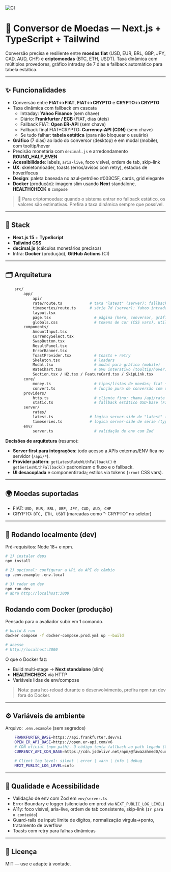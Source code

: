 ![CI](https://github.com/carlosvale03/currency-converter/actions/workflows/ci.yml/badge.svg)

# 💱 Conversor de Moedas — Next.js + TypeScript + Tailwind

Conversão precisa e resiliente entre **moedas fiat** (USD, EUR, BRL, GBP, JPY, CAD, AUD, CHF) e **criptomoedas** (BTC, ETH, USDT).
Taxa dinâmica com múltiplos provedores, gráfico intraday de 7 dias e fallback automático para tabela estática.

---

## ✨ Funcionalidades

- Conversão entre **FIAT↔FIAT**, **FIAT↔CRYPTO** e **CRYPTO↔CRYPTO**
- Taxa dinâmica com fallback em cascata
  - Intraday: **Yahoo Finance** (sem chave)
  - Diário: **Frankfurter / ECB** (FIAT, dias úteis)
  - Fallback FIAT: **Open ER-API** (sem chave)
  - Fallback final FIAT+CRYPTO: **Currency-API (CDN)** (sem chave)
  - Se tudo falhar: **tabela estática** (para não bloquear o usuário)
- **Gráfico** (7 dias) ao lado do conversor (desktop) e em modal (mobile), com tooltip/hover
- Precisão monetária com `decimal.js` e arredondamento **ROUND_HALF_EVEN**
- **Acessibilidade**: labels, `aria-live`, foco visível, ordem de tab, skip-link
- **UX**: skeleton/loader, toasts (erros/avisos com retry), estados de hover/focus
- **Design**: paleta baseada no azul-petróleo #003C5F, cards, grid elegante
- **Docker** (produção): imagem slim usando **Next** standalone, **HEALTHCHECK** e `compose`

> 🔎 Para criptomoedas: quando o sistema entrar no fallback estático, os valores são estimativas. Prefira a taxa dinâmica sempre que possível.

---

## 🧱 Stack

- **Next.js 15** + **TypeScript**
- **Tailwind CSS**
- **decimal.js** (cálculos monetários precisos)
- Infra: **Docker** (produção), **GitHub Actions** (CI)

---

## 🗂️ Arquitetura
```bash
    src/
        app/
            api/
            rate/route.ts            # taxa "latest" (server): fallback Yahoo→Frankfurter→OpenER→Currency-API
            timeseries/route.ts      # série 7d (server): Yahoo intraday → Frankfurter diário
            layout.tsx
            page.tsx                   # página (hero, conversor, gráfico, seções)
            globals.css                # tokens de cor (CSS vars), utilitários e temas
        components/
            AmountInput.tsx
            CurrencySelect.tsx
            SwapButton.tsx
            ResultPanel.tsx
            ErrorBanner.tsx
            ToastProvider.tsx          # toasts + retry
            Skeleton.tsx               # loaders
            Modal.tsx                  # modal para gráfico (mobile)
            RateChart.tsx              # SVG interativo (tooltip/hover)
            Section.tsx / H2.tsx / FeatureCard.tsx / SkipLink.tsx
        core/
            money.ts                   # tipos/listas de moedas; fiat + crypto; helpers de label
            convert.ts                 # função pura de conversão com decimal.js
        providers/
            http.ts                    # cliente fino: chama /api/rate (nenhuma variável de servidor aqui)
            static.ts                  # fallback estático USD-base (FIAT e CRYPTO, cripto ~aprox.)
        server/
            rates/
            latest.ts                # lógica server-side de "latest" (usa env + fetch externos)
            timeseries.ts            # lógica server-side de série (type-safe, sem any)
        env/
            server.ts                  # validação de env com Zod
```



**Decisões de arquitetura** (resumo):
- **Server first para integrações**: todo acesso a APIs externas/ENV fica no servidor (`/api/*`).
- **Provider pattern**: `getLatestRateWithFallback()` e `getSeriesWithFallback()` padronizam o fluxo e o fallback.
- **UI desacoplada** e componentizada; estilos via tokens (`:root` CSS vars).

---

## 🌍 Moedas suportadas

- FIAT: `USD, EUR, BRL, GBP, JPY, CAD, AUD, CHF`
- CRYPTO: `BTC, ETH, USDT` (marcadas como “· CRYPTO” no seletor)

---

## 🔧 Rodando localmente (dev)

Pré-requisitos: Node 18+ e npm.

```bash
# 1) instalar deps
npm install

# 2) opcional: configurar a URL da API de câmbio
cp .env.example .env.local

# 3) rodar em dev
npm run dev
# abra http://localhost:3000
```

## Rodando com Docker (produção)

Pensado para o avaliador subir em 1 comando.

```bash
# build & run
docker compose -f docker-compose.prod.yml up --build

# acesse
# http://localhost:3000
```

O que o Docker faz:
- Build multi-stage → **Next standalone** (slim)
- **HEALTHCHECK** via HTTP
- Variáveis lidas de env/compose

> Nota: para hot-reload durante o desenvolvimento, prefira npm run dev fora do Docker.

---

## ⚙️ Variáveis de ambiente

Arquivo: `.env.example` (sem segredos)
```bash
    FRANKFURTER_BASE=https://api.frankfurter.dev/v1
    OPEN_ER_API_BASE=https://open.er-api.com/v6
    # CDN oficial (npm path). O código tenta fallback ao path legado (GH) se necessário.
    CURRENCY_API_CDN_BASE=https://cdn.jsdelivr.net/npm/@fawazahmed0/currency-api@latest/v1/currencies

    # Client log level: silent | error | warn | info | debug
    NEXT_PUBLIC_LOG_LEVEL=info
```

---

## 🧪 Qualidade e Acessibilidade

- Validação de env com Zod em `env/server.ts`
- Error Boundary e logger (silenciado em prod via `NEXT_PUBLIC_LOG_LEVEL`)
- A11y: foco visível, aria-live, ordem de tab consistente, skip-link (`Ir para o conteúdo`)
- Guard-rails de input: limite de dígitos, normalização vírgula→ponto, tratamento de overflow
- Toasts com retry para falhas dinâmicas

---

## 📜 Licença

MIT — use e adapte à vontade.